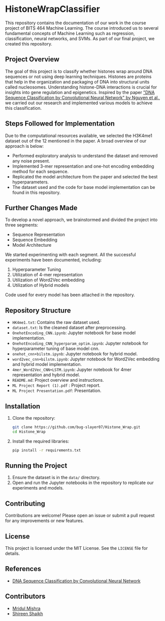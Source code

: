 # HistoneWrapClassifier

This repository contains the documentation of our work in the course project of BITS 464 Machine Learning. The course introduced us to several fundamental concepts of Machine Learning such as regression, classification, neural networks, and SVMs. As part of our final project, we created this repository.

## Project Overview

The goal of this project is to classify whether histones wrap around DNA sequences or not using deep learning techniques. Histones are proteins that help in the organization and packaging of DNA into structural units called nucleosomes. Understanding histone-DNA interactions is crucial for insights into gene regulation and epigenetics. Inspired by the paper ["DNA Sequence Classification by Convolutional Neural Network" by Nguyen et al.](https://www.scirp.org/journal/paperinformation?paperid=65923), we carried out our research and implemented various models to achieve this classification.

## Steps Followed for Implementation

Due to the computational resources available, we selected the H3K4me1 dataset out of the 12 mentioned in the paper. A broad overview of our approach is below:

- Performed exploratory analysis to understand the dataset and removed any noise present.
- Implemented 3-mer representation and one-hot encoding embedding method for each sequence.
- Replicated the model architecture from the paper and selected the best hyperparameters.
- The dataset used and the code for base model implementation can be found in this repository.

## Further Changes Made

To develop a novel approach, we brainstormed and divided the project into three segments:
- Sequence Representation
- Sequence Embedding
- Model Architecture

We started experimenting with each segment. All the successful experiments have been documented, including:

1. Hyperparameter Tuning
2. Utilization of 4-mer representation
3. Utilization of Word2Vec embedding
4. Utilization of Hybrid models

Code used for every model has been attached in the repository.

## Repository Structure

- `HK4me1.txt`: Contains the raw dataset used.
- `dataset.txt`: Is the cleaned dataset after preprocessing.
- `OnehotEncoding_CNN.ipynb`: Jupyter notebook for base model implementation.
- `OnehotEncoding_CNN_hyperparam_optim.ipynb`: Jupyter notebook for hyperparameter tuning of base model cnn.
- `onehot_cnn+bilstm.ipynb`: Jupyter notebook for hybrid model.
- `word2vec_cnn+bilstm.ipynb`: Jupyter notebook for Word2Vec embedding and hybrid model implementation.
- `4mer_Word2Vec_CNN+LSTM.ipynb`: Jupyter notebook for 4mer representation and hybrid model.
- `README.md`: Project overview and instructions.
- `ML Project Report (1).pdf` : Project report.
- `ML Project Presentation.pdf`: Presentation.

## Installation

1. Clone the repository:
    ```bash
    git clone https://github.com/bug-slayer07/Histone_Wrap.git
    cd Histone_Wrap
    ```

2. Install the required libraries:
    ```bash
    pip install -r requirements.txt
    ```

## Running the Project

1. Ensure the dataset is in the `data/` directory.
2. Open and run the Jupyter notebooks in the repository to replicate our experiments and models.

## Contributing

Contributions are welcome! Please open an issue or submit a pull request for any improvements or new features.

## License

This project is licensed under the MIT License. See the `LICENSE` file for details.

## References

- [DNA Sequence Classification by Convolutional Neural Network](https://www.scirp.org/journal/paperinformation?paperid=65923)

## Contributors

- [Mridul Mishra](https://github.com/bug-slayer07)
- [Shireen Shaikh](https://github.com/toasted-breads-2)
